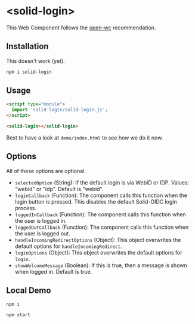 # \<solid-login>

This Web Component follows the [open-wc](https://github.com/open-wc/open-wc) recommendation.

## Installation

This doesn't work (yet).

```bash
npm i solid-login
```

## Usage

```html
<script type="module">
  import 'solid-login/solid-login.js';
</script>

<solid-login></solid-login>
```

Best to have a look at `demo/index.html` to see how we do it now.

## Options

All of these options are optional.

- `selectedOption` (String): If the default login is via WebID or IDP. Values: "webid" or "idp". Default is "webid".
- `loginCallback` (Function): The component calls this function when the login button is pressed.
This disables the default Solid-OIDC login process.
- `loggedInCallback` (Function): The component calls this function when the user is logged in.
- `loggedOutCallback` (Function): The component calls this function when the user is logged out.
- `handleIncomingRedirectOptions` (Object): This object overwrites the default options for `handleIncomingRedirect`.
- `loginOptions` (Object): This object overwrites the default options for `login`.
- `showWelcomeMessage` (Boolean): If this is true, then a message is shown when logged in. Default is true.

## Local Demo

```bash
npm i
```

```bash
npm start
```
